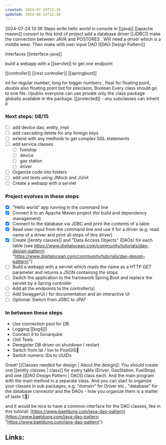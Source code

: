 ```yaml
---
created: 2024-07-24T13:36
updated: 2024-08-15T12:48
---
```

2024-07-24 13:36
Steps write hello world in console in [[java]]
[[apache maven]] convert to this kind of project
add a database driver [[JDBC]] make the connection between JAVA and POSTGRES . WIll need a driver which is a middle wear. Then make with user input
DAO [[DAO Design Pattern]]

Interfaces [[interface-java]]

build a webapp with a [[servlet]] to get one endpoint

[[controller]] [[rest controller]] [[springboot]]

int for regular number, long for bigger numbers , float for floating point, double also floating point but for precision, Boolean 
Every class should go to one file. 
//public everyone can use
private only the class
package globally available in the package. 
[[protected]] - any subclasses can inherit it

### Next steps: 08/15
- [ ] add device dao, entity, impl 
- [ ] add cascading delete for any foreign keys
- [ ] extend with any methods to get complex SQL statements
- [ ] add service classes
	- [ ] fuelstop
	- [ ] device
	- [ ] gas station
	- [ ] driver
- [ ] Organize code into folders
- [ ] add unit tests using  JMock and JUnit
- [ ] Create a webapp with a servlet

### Project evolves in these steps

- [x] "Hello world" app running in the command line  
- [x] Convert it to an Apache Maven project (for build and dependency management) 
- [x]  Connect to the database via JDBC and print the contents of a table  
-  [x] Read user input from the command line and use it for a driver (e.g. read name of a driver and print all stops of this driver)  
- [x]  Create [[entity classes]] and "Data Access Objects" (DAOs) for each table (see [https://www.digitalocean.com/community/tutorials/dao-design-pattern)](https://www.digitalocean.com/community/tutorials/dao-design-pattern) "https://www.digitalocean.com/community/tutorials/dao-design-pattern)")  
-  [ ] Build a webapp with a servlet which reads the name as a HTTP GET parameter and returns a JSON containing the stops  
- [ ] Switch the application to the framework Spring Boot and replace the servlet by a Spring controller  
- [ ] Add all the endpoints to the controller(s)  
- [ ] Add SwaggerUI / for documentation and an interactive UI  
- [ ] Optional: Switch from JDBC to JPA?

### In between these steps

- Use connection pool for DB  
- Logging  [[log4j]]
- Connect it to Sonarqube  
- Unit Tests  
- Deregister DB driver on shutdown / restart  
- Switch from lat / lon to PostGIS  
- Switch numeric IDs to UUIDs

Great! [[Classes needed for design | About the design]]: You should create one [[entity classes | class]] for every table (Driver, GasStation, FuelStop) and one [[DAO Design Pattern | DAO]] class each. And the main program with the main method in a separate class. And you can start to organize your classes in sub packages, e.g. "domain" for Driver etc., "database" for the database connector and the DAOs - how you organize them is a matter of taste ![🙂]

and it would be nice to have a common interface for the DAO classes, like in this tutorial: [https://www.baeldung.com/java-dao-pattern](https://www.baeldung.com/java-dao-pattern "https://www.baeldung.com/java-dao-pattern")


## Links:



